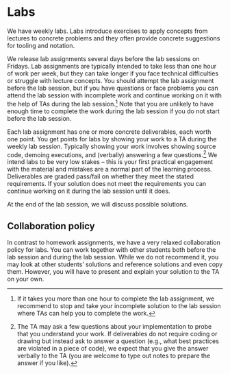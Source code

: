 # Labs

We have weekly labs. Labs introduce exercises to apply concepts from lectures to concrete problems and they often provide concrete suggestions for tooling and notation.

We release lab assignments several days before the lab sessions on Fridays. Lab assignments are typically intended to take less than one hour of work per week, but they can take longer if you face technical difficulties or struggle with lecture concepts. You should attempt the lab assignment before the lab session, but if you have questions or face problems you can attend the lab session with incomplete work and continue working on it with the help of TAs during the lab session.[^1] Note that you are unlikely to have enough time to complete the work during the lab session if you do not start before the lab session.

Each lab assignment has one or more concrete deliverables, each worth one point. You get points for labs by showing your work to a TA during the weekly lab session. Typically showing your work involves showing source code, demoing executions, and (verbally) answering a few questions.[^2] We intend labs to be very low stakes – this is your first practical engagement with the material and mistakes are a normal part of the learning process. Deliverables are graded pass/fail on whether they meet the stated requirements. If your solution does not meet the requirements you can continue working on it during the lab session until it does.

At the end of the lab session, we will discuss possible solutions.

## Collaboration policy 

In contrast to homework assignments, we have a very relaxed collaboration policy for labs. You can work together with other students both before the lab session and during the lab session. While we do not recommend it, you may look at other students’ solutions and reference solutions and even copy them. However, you will have to present and explain your solution to the TA on your own.



[^1]: If it takes you more than one hour to complete the lab assignment, we recommend to stop and take your incomplete solution to the lab session where TAs can help you to complete the work.
[^2]: The TA may ask a few questions about your implementation to probe that you understand your work. If deliverables do not require coding or drawing but instead ask to answer a question (e.g., what best practices are violated in a piece of code), we expect that you give the answer verbally to the TA (you are welcome to type out notes to prepare the answer if you like).
